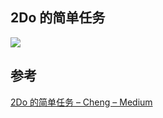 
## 2Do 的简单任务

![](http://oc98nass3.bkt.clouddn.com/2017-08-15-15027911951283.jpg)


## 参考
[2Do 的简单任务 – Cheng – Medium](https://medium.com/@scomper/2do-%E7%9A%84%E7%AE%80%E5%8D%95%E4%BB%BB%E5%8A%A1-5e34fce73020)


